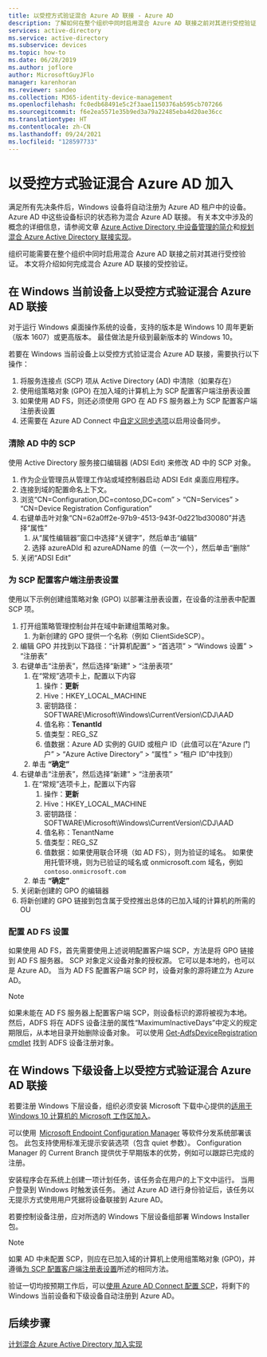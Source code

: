 ```yaml
---
title: 以受控方式验证混合 Azure AD 联接 - Azure AD
description: 了解如何在整个组织中同时启用混合 Azure AD 联接之前对其进行受控验证
services: active-directory
ms.service: active-directory
ms.subservice: devices
ms.topic: how-to
ms.date: 06/28/2019
ms.author: joflore
author: MicrosoftGuyJFlo
manager: karenhoran
ms.reviewer: sandeo
ms.collection: M365-identity-device-management
ms.openlocfilehash: fc0edb68491e5c2f3aae1150376ab595cb707266
ms.sourcegitcommit: f6e2ea5571e35b9ed3a79a22485eba4d20ae36cc
ms.translationtype: HT
ms.contentlocale: zh-CN
ms.lasthandoff: 09/24/2021
ms.locfileid: "128597733"
---
```

# <a name="controlled-validation-of-hybrid-azure-ad-join"></a>以受控方式验证混合 Azure AD 加入

满足所有先决条件后，Windows 设备将自动注册为 Azure AD 租户中的设备。 Azure AD 中这些设备标识的状态称为混合 Azure AD 联接。 有关本文中涉及的概念的详细信息，请参阅文章 [Azure Active Directory 中设备管理的简介](overview.md)和[规划混合 Azure Active Directory 联接实现](hybrid-azuread-join-plan.md)。

组织可能需要在整个组织中同时启用混合 Azure AD 联接之前对其进行受控验证。 本文将介绍如何完成混合 Azure AD 联接的受控验证。

## <a name="controlled-validation-of-hybrid-azure-ad-join-on-windows-current-devices"></a>在 Windows 当前设备上以受控方式验证混合 Azure AD 联接

对于运行 Windows 桌面操作系统的设备，支持的版本是 Windows 10 周年更新（版本 1607）或更高版本。 最佳做法是升级到最新版本的 Windows 10。

若要在 Windows 当前设备上以受控方式验证混合 Azure AD 联接，需要执行以下操作：

1. 将服务连接点 (SCP) 项从 Active Directory (AD) 中清除（如果存在）
1. 使用组策略对象 (GPO) 在加入域的计算机上为 SCP 配置客户端注册表设置
1. 如果使用 AD FS，则还必须使用 GPO 在 AD FS 服务器上为 SCP 配置客户端注册表设置  
1. 还需要在 Azure AD Connect 中[自定义同步选项](../hybrid/how-to-connect-post-installation.md#additional-tasks-available-in-azure-ad-connect)以启用设备同步。 


### <a name="clear-the-scp-from-ad"></a>清除 AD 中的 SCP

使用 Active Directory 服务接口编辑器 (ADSI Edit) 来修改 AD 中的 SCP 对象。

1. 作为企业管理员从管理工作站或域控制器启动 ADSI Edit 桌面应用程序。
1. 连接到域的配置命名上下文。
1. 浏览“CN=Configuration,DC=contoso,DC=com” > “CN=Services” > “CN=Device Registration Configuration”  
1. 右键单击叶对象“CN=62a0ff2e-97b9-4513-943f-0d221bd30080”并选择“属性” 
   1. 从“属性编辑器”窗口中选择“关键字”，然后单击“编辑”  
   1. 选择 azureADId 和 azureADName 的值（一次一个），然后单击“删除”  
1. 关闭“ADSI Edit”


### <a name="configure-client-side-registry-setting-for-scp"></a>为 SCP 配置客户端注册表设置

使用以下示例创建组策略对象 (GPO) 以部署注册表设置，在设备的注册表中配置 SCP 项。

1. 打开组策略管理控制台并在域中新建组策略对象。
   1. 为新创建的 GPO 提供一个名称（例如 ClientSideSCP）。
1. 编辑 GPO 并找到以下路径：“计算机配置” > “首选项” > “Windows 设置” > “注册表”   
1. 右键单击“注册表”，然后选择“新建” > “注册表项” 
   1. 在“常规”选项卡上，配置以下内容
      1. 操作：**更新**
      1. Hive：HKEY_LOCAL_MACHINE
      1. 密钥路径：SOFTWARE\Microsoft\Windows\CurrentVersion\CDJ\AAD
      1. 值名称：**TenantId**
      1. 值类型：REG_SZ
      1. 值数据：Azure AD 实例的 GUID 或租户 ID（此值可以在“Azure 门户” > “Azure Active Directory” > “属性” > “租户 ID”中找到）    
   1. 单击 **“确定”**
1. 右键单击“注册表”，然后选择“新建” > “注册表项” 
   1. 在“常规”选项卡上，配置以下内容
      1. 操作：**更新**
      1. Hive：HKEY_LOCAL_MACHINE
      1. 密钥路径：SOFTWARE\Microsoft\Windows\CurrentVersion\CDJ\AAD
      1. 值名称：TenantName
      1. 值类型：REG_SZ
      1. 值数据：如果使用联合环境（如 AD FS），则为验证的域名。 如果使用托管环境，则为已验证的域名或 onmicrosoft.com 域名，例如 `contoso.onmicrosoft.com`
   1. 单击 **“确定”**
1. 关闭新创建的 GPO 的编辑器
1. 将新创建的 GPO 链接到包含属于受控推出总体的已加入域的计算机的所需的 OU

### <a name="configure-ad-fs-settings"></a>配置 AD FS 设置

如果使用 AD FS，首先需要使用上述说明配置客户端 SCP，方法是将 GPO 链接到 AD FS 服务器。 SCP 对象定义设备对象的授权源。 它可以是本地的，也可以是 Azure AD。 当为 AD FS 配置客户端 SCP 时，设备对象的源将建立为 Azure AD。

> [!NOTE]
> 如果未能在 AD FS 服务器上配置客户端 SCP，则设备标识的源将被视为本地。 然后，ADFS 将在 ADFS 设备注册的属性“MaximumInactiveDays”中定义的规定期限后，从本地目录开始删除设备对象。 可以使用 [Get-AdfsDeviceRegistration cmdlet](/powershell/module/adfs/get-adfsdeviceregistration) 找到 ADFS 设备注册对象。

## <a name="controlled-validation-of-hybrid-azure-ad-join-on-windows-down-level-devices"></a>在 Windows 下级设备上以受控方式验证混合 Azure AD 联接

若要注册 Windows 下层设备，组织必须安装 Microsoft 下载中心提供的[适用于 Windows 10 计算机的 Microsoft 工作区加入](https://www.microsoft.com/download/details.aspx?id=53554)。

可以使用  [Microsoft Endpoint Configuration Manager](/configmgr/) 等软件分发系统部署该包。 此包支持使用标准无提示安装选项（包含 quiet 参数）。 Configuration Manager 的 Current Branch 提供优于早期版本的优势，例如可以跟踪已完成的注册。

安装程序会在系统上创建一项计划任务，该任务会在用户的上下文中运行。 当用户登录到 Windows 时触发该任务。 通过 Azure AD 进行身份验证后，该任务以无提示方式使用用户凭据将设备联接到 Azure AD。

若要控制设备注册，应对所选的 Windows 下层设备组部署 Windows Installer 包。

> [!NOTE]
> 如果 AD 中未配置 SCP，则应在已加入域的计算机上使用组策略对象 (GPO)，并遵循[为 SCP 配置客户端注册表设置](#configure-client-side-registry-setting-for-scp)所述的相同方法。


验证一切均按预期工作后，可以[使用 Azure AD Connect 配置 SCP](hybrid-azuread-join-managed-domains.md#configure-hybrid-azure-ad-join)，将剩下的 Windows 当前设备和下级设备自动注册到 Azure AD。

## <a name="next-steps"></a>后续步骤

[计划混合 Azure Active Directory 加入实现](hybrid-azuread-join-plan.md)
